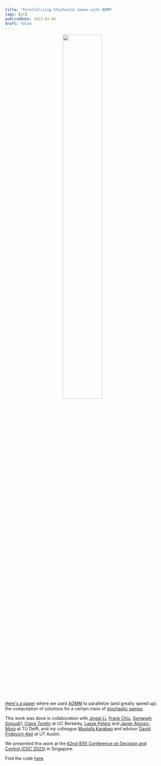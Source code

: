 ```yaml
---
title: "Parallelizing Stochastic Games with ADMM"
tags: [gt]
publishDate: 2023-04-04
draft: false
---
```


<figure style="text-align: center;">
  <img src="media/admm.jpg" alt="" style="width:55%">
</figure>

[Here's a paper](https://arxiv.org/abs/2304.01945) where we used [ADMM](https://stanford.edu/~boyd/admm.html) to parallelize (and greatly speed up) the computation of solutions for a certain class of [stochastic games](https://en.wikipedia.org/wiki/Stochastic_game).

This work was done in collaboration with [Jingqi Li](https://sites.google.com/view/jingqi-li/), [Frank Chiu](https://chihyuanchiu.github.io/), [Somayeh Sojoudi](https://www2.eecs.berkeley.edu/Faculty/Homepages/sojoudi.html)1, [Claire Tomlin](https://people.eecs.berkeley.edu/~tomlin/) at UC Berkeley, [Lasse Peters](https://lasse-peters.net/) and [Javier Alonso-Mora](https://autonomousrobots.nl/people/) at TU Delft, and my colleague [Mustafa Karabag](https://scholar.google.com/citations?user=PbKuWIwAAAAJ&hl=en) and advisor [David Fridovich-Keil](https://www.ae.utexas.edu/people/faculty/faculty-directory/fridovich-keil) at UT Austin.

We presented this work at the [62nd IEEE Conference on Decision and Control (CDC 2023)](https://cdc2023.ieeecss.org/index.html) in Singapore.

Find the code [here](https://github.com/CLeARoboticsLab/ScenarioControl.jl).
